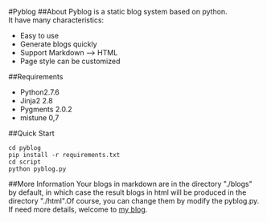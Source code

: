 #Pyblog
##About
Pyblog is a static blog system based on python.    
It have many characteristics:
- Easy to use
- Generate blogs quickly
- Support Markdown --> HTML
- Page style can be customized

##Requirements

- Python2.7.6
- Jinja2 2.8
- Pygments 2.0.2
- mistune 0,7

##Quick Start

    cd pyblog
    pip install -r requirements.txt
    cd script
    python pyblog.py

##More Information
Your blogs in markdown are in the directory "./blogs" by default, in which case the result blogs in html
 will be produced in the directory "./html".Of course, you can change them by modify the pyblog.py.    
If need more details, welcome to [my blog](http://genialwang.com/html/python/基于python的静态博客系统.html).

